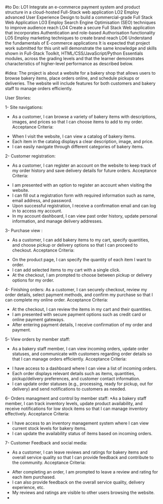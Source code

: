 #to Do:
LO1	Integrate an e-commerce payment system and product structure in a cloud-hosted Full-Stack web application
LO2	Employ advanced User Experience Design to build a commercial-grade Full Stack Web Application
LO3	Employ Search Engine Optimisation (SEO) techniques to improve audience reach
LO4	Create a secure Full Stack Web application that incorporates Authentication and role-based Authorisation functionality
LO5	Employ marketing techniques to create brand reach
LO6	Understand the fundamentals of E-commerce applications
It is expected that project work submitted for this unit will demonstrate the same knowledge and skills shown in Full-Stack Toolkit, HTML/CSS/JavaScript/Python Essentials modules, across the grading levels and that the learner demonstrates characteristics of higher-level performance as described below.

#idea: 
The project is about a website for a bakery shop that allows users to browse bakery items, place orders online, and schedule pickups or deliveries. The website will include features for both customers and bakery staff to manage orders efficiently.

User Stories:

1- Site navigations:
* As a customer, I can browse a variety of bakery items with descriptions, images, and prices so that I can choose items to add to my order.
Acceptance Criteria:
- When I visit the website, I can view a catalog of bakery items.
- Each item in the catalog displays a clear description, image, and price.
- I can easily navigate through different categories of bakery items.

2- Customer registration:
* As a customer, I can register an account on the website to keep track of my order history and save delivery details for future orders.
Acceptance Criteria:
- I am presented with an option to register an account when visiting the website.
- I can fill out a registration form with required information such as name, email address, and password.
- Upon successful registration, I receive a confirmation email and can log in to access my account.
- In my account dashboard, I can view past order history, update personal information, and manage delivery addresses.

3- Purchase view :
* As a customer, I can add bakery items to my cart, specify quantities, and choose pickup or delivery options so that I can proceed to checkout.
Acceptance Criteria:
- On the product page, I can specify the quantity of each item I want to order.
- I can add selected items to my cart with a single click.
- At the checkout, I am prompted to choose between pickup or delivery options for my order.

4- Finishing orders:
As a customer, I can securely checkout, review my order details, select payment methods, and confirm my purchase so that I can complete my online order.
Acceptance Criteria:
- At the checkout, I can review the items in my cart and their quantities.
- I am presented with secure payment options such as credit card or online payment gateways.
- After entering payment details, I receive confirmation of my order and payment.

5- View orders by member staff:
* As a bakery staff member, I can view incoming orders, update order statuses, and communicate with customers regarding order details so that I can manage orders efficiently.
Acceptance Criteria:
- I have access to a dashboard where I can view a list of incoming orders.
- Each order displays relevant details such as items, quantities, pickup/delivery preferences, and customer contact information.
- I can update order statuses (e.g., processing, ready for pickup, out for delivery) and send notifications to customers as needed.

6- Orders managment and control by member staff:
*As a bakery staff member, I can track inventory levels, update product availability, and receive notifications for low stock items so that I can manage inventory effectively.
Acceptance Criteria:
- I have access to an inventory management system where I can view current stock levels for bakery items.
- I can update the availability status of items based on incoming orders.

7- Customer Feedback and social media:
* As a customer, I can leave reviews and ratings for bakery items and overall service quality so that I can provide feedback and contribute to the community.
Acceptance Criteria:
- After completing an order, I am prompted to leave a review and rating for each item purchased.
- I can also provide feedback on the overall service quality, delivery experience, etc.
- My reviews and ratings are visible to other users browsing the website.
- 
